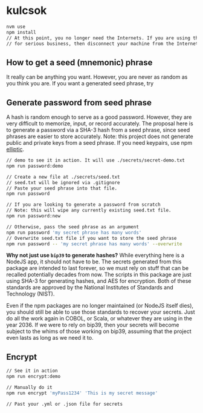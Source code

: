 # kulcsok

```bash
nvm use
npm install
// At this point, you no longer need the Internets. If you are using this repo
// for serious business, then disconnect your machine from the Internets.
```

## How to get a seed (mnemonic) phrase

It really can be anything you want. However, you are never as random as you think you are. If you want a generated seed
phrase, try

## Generate password from seed phrase

A hash is random enough to serve as a good password. However, they are very difficult to memorize, input, or record
accurately. The proposal here is to generate a password via a SHA-3 hash from a seed phrase, since seed phrases are
easier to store accurately. Note: this project does not generate public and private keys from a seed phrase. If you need
keypairs, use npm [elliptic](https://www.npmjs.com/package/elliptic).

```bash
// demo to see it in action. It will use ./secrets/secret-demo.txt
npm run password:demo

// Create a new file at ./secrets/seed.txt
// seed.txt will be ignored via .gitignore
// Paste your seed phrase into that file.
npm run password

// If you are looking to generate a password from scratch
// Note: this will wipe any currently existing seed.txt file.
npm run password:new

// Otherwise, pass the seed phrase as an argument
npm run password 'my secret phrase has many words'
// Overwrite seed.txt file if you want to store the seed phrase
npm run password -- 'my secret phrase has many words' --overwrite
```

**Why not just use `bip39` to generate hashes?** While everything here is a NodeJS app, it should not have to be. The
secrets generated from this package are intended to last forever, so we must rely on stuff that can be recalled
potentially decades from now. The scripts in this package are just using SHA-3 for generating hashes, and AES for
encryption. Both of these standards are approved by the National Institutes of Standards and Technology (NIST).

Even if the npm packages are no longer maintained (or NodeJS itself dies), you should still be able to use those
standards to recover your secrets. Just do all the work again in COBOL, or Scala, or whatever they are using in the
year 2036. If we were to rely on bip39, then your secrets will become subject to the whims of those working on bip39,
assuming that the project even lasts as long as we need it to.

## Encrypt

```bash
// See it in action
npm run encrypt:demo

// Manually do it
npm run encrypt 'myPass1234' 'This is my secret message'

// Past your .yml or .json file for secrets
```
